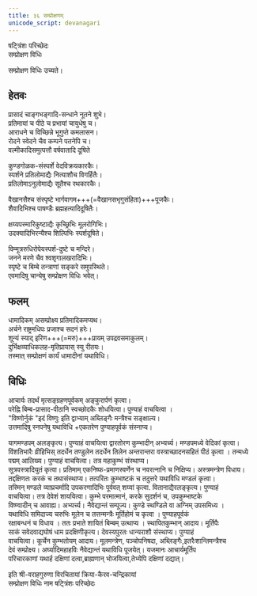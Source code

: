 ```yaml
---
title: ३६ सम्प्रोक्षणम्
unicode_script: devanagari
---
```

षट्त्रिंशः परिच्छेदः  
सम्प्रोक्षण विधिः  

सम्प्रोक्षण विधिः उच्यते।  

## हेतवः
प्रासादं चाङ्गभङ्गादि-सन्धाने नूतने शुभे।  
प्रतिमायां च पीठे च प्रभायां चायुधेषु च।  
आराधने च विच्छिन्ने भूगुप्ते कमलासन।  
रोदने स्वेदने चैव कम्पने पतनेपि च।  
वल्मीकादिसमुत्पत्तौ वर्षवातादि दूषिते  

कुण्डगोळक-संस्पर्शे वेदविक्रयकारकैः।  
स्पर्शने प्रतिलोमाद्यैः नित्याशौच विगर्हितैः।  
प्रतिलोमाऽनुलोमाद्यैः सूतैश्च रथकारकैः।  

वैखानसैश्च संस्पृष्टे भार्गवागम+++(=वैखानसभृगुसंहिता)+++पूजकैः।  
शैवादिभिश्च पाषण्डैः ब्रह्महत्यादिदूषितैः।  

क्षय्यपस्मारिकुष्टाद्यैः कृच्छ्रिभिः मूलरोगिभिः।  
उदक्यादिभिरन्यैश्च शिल्पिभिः स्पर्शदूषिते।  

विम्मूत्ररुधिरोपेयस्पर्श-दुष्टे च मन्दिरे।  
जनने मरणे चैव श्वशृगालखरादिभिः।  
स्पृष्टे च बिम्बे तन्त्राणां सङ्करे समुपस्थिते।  
एवमादिषु चान्येषु सम्प्रोक्षण विधिः भवेत्।  
 
## फलम्
धामादिकम् असम्प्रोक्ष्य प्रतिमादिकमप्यथ।  
अर्चने राष्ट्रमधिपः प्रजाश्च सदनं हरेः।  
शून्यं स्याद् इरिण+++(=मरु)+++प्रायम् उपद्रवसमाकुलम्।  
दुर्भिक्षव्याधिकलह-मृतिप्रायास् स्यु रीतयः।  
तस्मात् सम्प्रोक्षणं कार्यं धामादीनां यथाविधि।  
 
## विधिः
आचार्यः तदर्थं मृत्सङ्ग्रहणपूर्वकम् अङ्कुरार्पणं कृत्वा।  
परेह्नि बिम्ब-प्रासाद-पीठानि स्वच्छोदकैः शोधयित्वा। पुण्याहं वाचयित्वा ।  
"विष्णोर्नुकं "इदं विष्णुः इति द्वाभ्याम् अब्लिङ्गैः मन्त्रैश्च सङ्क्षाल्य।  
उत्तमादिषु स्नपनेषु यथाविधि +एकतरेण पुण्याहपूर्वकं संस्नाप्य।  

यागमण्डपम् अलङ्कृत्य। पुण्याहं वाचयित्वा द्वारतोरण कुम्भादीन् अभ्यर्च्य। मण्डपमध्ये वेदिकां कृत्वा।  
विंशतिभारैः व्रीहिभिस् तदर्धेन तण्डुलेन तदर्धेन तिलेन अन्तरान्तरा वस्त्राच्छादनसहितं पीठं कृत्वा । तन्मध्ये पद्मम् आलिख्य। पुण्याहं वाचयित्वा। तत्र महाकुम्भं संस्थाप्य।  
सूत्रवस्त्रादियुतं कृत्वा। प्रतिमाम् एकनिष्फ-प्रमाणस्वर्णेन च नवरत्नानि च निक्षिप्य। अस्त्रमन्त्रेण पिधाय।  
तद्दक्षिणतः करकं च तथासंस्थाप्य। तत्परितः कुम्भाष्टकं च तदुत्तरे यथाविधि मण्डलं कृत्वा।  
तस्मिन् मण्डले व्याघ्रचर्मादि उपकरणादिभिः पूर्ववत् शय्यां कृत्वा. वितानाद्यैरलङ्कृत्य। पुण्याहं  
वाचयित्वा। तत्र देवेशं शाययित्वा। कुम्भे परमात्मानं, करके सुदर्शनं च, उपकुम्भाष्टके  
विष्ण्वादीन् च आवाह्य। अभ्यर्च्य। नैवेद्यान्तं सम्पूज्य। कुण्डे स्थण्डिले वा अग्निम् उपसमिध्य ।  
यथाविधि समिदाज्य चरुभिः मूलेन च तत्तन्मन्त्रैः मूर्तिहोमं च कृत्वा । पुण्याहपूर्वकं  
रक्षाबन्धनं च विधाय । ततः प्रभाते शायितं बिम्बम् उत्थाप्य । स्थापितकुम्भान् आदाय। मूर्तिपैः  
साकं सवेदवाद्यघोषं धाम प्रदक्षिणीकृत्य। देवस्यपुरतः धान्यराशौ संस्थाप्य। पुण्याहं  
वाचयित्वा। कूर्चेन कुम्भतोयम् आदाय। मूलमन्त्रेण, पञ्चोपनिषदा, अब्लिङ्गैः,इतरैःशान्तिमन्त्रैश्च  
देवं सम्प्रोक्ष्य। अर्घ्यादिमहाहविः नैवेद्यान्तं यथाविधि पूजयेत्। यजमानः आचार्यमूर्तिप  
परिचारकाणां यथार्ह दक्षिणां दत्वा,ब्राह्मणान् भोजयित्वा,तेभ्येपि दक्षिणां दद्यात्।  
 
इति श्री-वराहगुरुणा विरचितायां क्रिया-कैरव-चन्द्रिकायां  
सम्प्रोक्षण विधिः नाम षट्त्रिंशः परिच्छेदः  